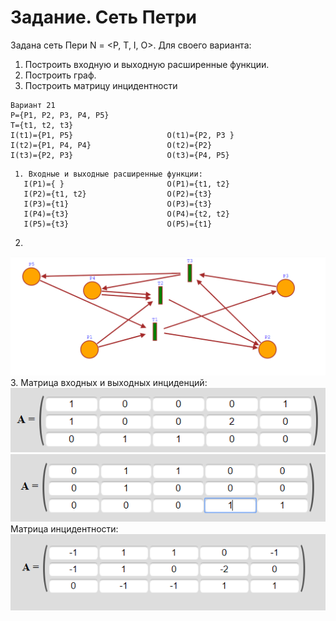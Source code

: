 # Задание. Сеть Петри
Задана сеть Пери N = <P, T, I, O>.
Для своего варианта:    
1. Построить входную и выходную расширенные функции.
2. Построить граф.
3. Построить матрицу инцидентности  
```
Вариант 21
P={P1, P2, P3, P4, P5}
T={t1, t2, t3}
I(t1)={P1, P5}                     O(t1)={P2, P3 }
I(t2)={P1, P4, P4}                 O(t2)={P2}
I(t3)={P2, P3}                     O(t3)={P4, P5} 
```
```
 1. Входные и выходные расширенные функции: 
   I(P1)={ }                       O(P1)={t1, t2}
   I(P2)={t1, t2}                  O(P2)={t3}
   I(P3)={t1}                      O(P3)={t3}
   I(P4)={t3}                      O(P4)={t2, t2}
   I(P5)={t3}                      O(P5)={t1}        
```  
2.     
  ![title](/Image/petri.PNG?raw=true "Optional Title")
3. 
 Матрица входных и выходных инциденций:  
![title](/Image/mat1.PNG?raw=true "Optional Title")  ![title](/Image/mat2.PNG?raw=true "Optional Title")  
 Матрица инцидентности:  
 ![title](/Image/mat3.PNG?raw=true "Optional Title")    
